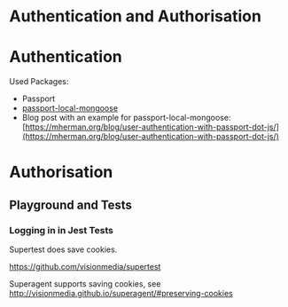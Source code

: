 # Authentication and Authorisation

# Authentication

Used Packages:

- Passport
- [passport-local-mongoose](https://www.npmjs.com/package/passport-local-mongoose)
- Blog post with an example for passport-local-mongoose: [https://mherman.org/blog/user-authentication-with-passport-dot-js/](https://mherman.org/blog/user-authentication-with-passport-dot-js/)

# Authorisation
## Playground and Tests

### Logging in in Jest Tests
Supertest does save cookies.

https://github.com/visionmedia/supertest

Superagent supports saving cookies, see
http://visionmedia.github.io/superagent/#preserving-cookies

